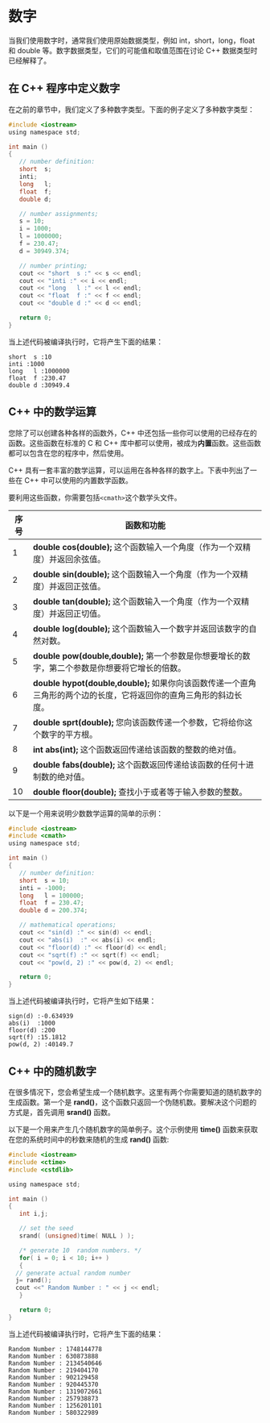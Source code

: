 # 数字

当我们使用数字时，通常我们使用原始数据类型，例如 int，short，long，float 和 double 等。数字数据类型，它们的可能值和取值范围在讨论 C++ 数据类型时已经解释了。

## 在 C++ 程序中定义数字

在之前的章节中，我们定义了多种数字类型。下面的例子定义了多种数字类型：

```c
#include <iostream>
using namespace std;

int main ()
{
   // number definition:
   short  s;
   inti;
   long   l;
   float  f;
   double d;

   // number assignments;
   s = 10;  
   i = 1000;
   l = 1000000; 
   f = 230.47;  
   d = 30949.374;

   // number printing;
   cout << "short  s :" << s << endl;
   cout << "inti :" << i << endl;
   cout << "long   l :" << l << endl;
   cout << "float  f :" << f << endl;
   cout << "double d :" << d << endl;

   return 0;
}
```

当上述代码被编译执行时，它将产生下面的结果：

```
short  s :10
inti :1000
long   l :1000000
float  f :230.47
double d :30949.4
```

## C++ 中的数学运算

您除了可以创建各种各样的函数外，C++ 中还包括一些你可以使用的已经存在的函数。这些函数在标准的 C 和 C++ 库中都可以使用，被成为**内置**函数。这些函数都可以包含在您的程序中，然后使用。

C++ 具有一套丰富的数学运算，可以运用在各种各样的数字上。下表中列出了一些在 C++ 中可以使用的内置数学函数。

要利用这些函数，你需要包括`<cmath>`这个数学头文件。

| 序号 | 函数和功能                                                   |
| ---- | ------------------------------------------------------------ |
| 1    | **double cos(double);** 这个函数输入一个角度（作为一个双精度）并返回余弦值。 |
| 2    | **double sin(double);** 这个函数输入一个角度（作为一个双精度）并返回正弦值。 |
| 3    | **double tan(double);** 这个函数输入一个角度（作为一个双精度）并返回正切值。 |
| 4    | **double log(double);** 这个函数输入一个数字并返回该数字的自然对数。 |
| 5    | **double pow(double,double);** 第一个参数是你想要增长的数字，第二个参数是你想要将它增长的倍数。 |
| 6    | **double hypot(double,double);** 如果你向该函数传递一个直角三角形的两个边的长度，它将返回你的直角三角形的斜边长度。 |
| 7    | **double sprt(double);** 您向该函数传递一个参数，它将给你这个数字的平方根。 |
| 8    | **int abs(int);** 这个函数返回传递给该函数的整数的绝对值。   |
| 9    | **double fabs(double);** 这个函数返回传递给该函数的任何十进制数的绝对值。 |
| 10   | **double floor(double);** 查找小于或者等于输入参数的整数。   |

以下是一个用来说明少数数学运算的简单的示例：

```c
#include <iostream>
#include <cmath>
using namespace std;

int main ()
{
   // number definition:
   short  s = 10;
   inti = -1000;
   long   l = 100000;
   float  f = 230.47;
   double d = 200.374;

   // mathematical operations;
   cout << "sin(d) :" << sin(d) << endl;
   cout << "abs(i)  :" << abs(i) << endl;
   cout << "floor(d) :" << floor(d) << endl;
   cout << "sqrt(f) :" << sqrt(f) << endl;
   cout << "pow(d, 2) :" << pow(d, 2) << endl;

   return 0;
}
```

当上述代码被编译执行时，它将产生如下结果：

```
sign(d) :-0.634939
abs(i)  :1000
floor(d) :200
sqrt(f) :15.1812
pow(d, 2) :40149.7
```

## C++ 中的随机数字

在很多情况下，您会希望生成一个随机数字。这里有两个你需要知道的随机数字的生成函数。第一个是 **rand()**，这个函数只返回一个伪随机数。要解决这个问题的方式是，首先调用 **srand()** 函数。

以下是一个用来产生几个随机数字的简单例子。这个示例使用 **time()** 函数来获取在您的系统时间中的秒数来随机的生成 **rand()** 函数:

```c
#include <iostream>
#include <ctime>
#include <cstdlib>

using namespace std;

int main ()
{
   int i,j;

   // set the seed
   srand( (unsigned)time( NULL ) );

   /* generate 10  random numbers. */
   for( i = 0; i < 10; i++ )
   {
  // generate actual random number
  j= rand();
  cout <<" Random Number : " << j << endl;
   }

   return 0;
}
```

当上述代码被编译执行时，它将产生下面的结果：

```
Random Number : 1748144778
Random Number : 630873888
Random Number : 2134540646
Random Number : 219404170
Random Number : 902129458
Random Number : 920445370
Random Number : 1319072661
Random Number : 257938873
Random Number : 1256201101
Random Number : 580322989
```